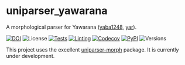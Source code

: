 # uniparser_yawarana

A morphological parser for Yawarana ([yaba1248](https://glottolog.org/resource/languoid/id/yaba1248), [yar](https://iso639-3.sil.org/code/yar)).



[![DOI](https://zenodo.org/badge/DOI/10.5281/zenodo.6510180.svg)](https://doi.org/10.5281/zenodo.6510180)
![License](https://img.shields.io/github/license/fmatter/uniparser-yawarana)
[![Tests](https://img.shields.io/github/workflow/status/fmatter/uniparser-yawarana/tests?label=tests)](https://github.com/fmatter/uniparser-yawarana/actions/workflows/tests.yml)
[![Linting](https://img.shields.io/github/workflow/status/fmatter/uniparser-yawarana/lint?label=linting)](https://github.com/fmatter/uniparser-yawarana/actions/workflows/lint.yml)
[![Codecov](https://img.shields.io/codecov/c/github/fmatter/uniparser-yawarana)](https://app.codecov.io/gh/fmatter/uniparser-yawarana/)
[![PyPI](https://img.shields.io/pypi/v/uniparser-yawarana.svg)](https://pypi.org/project/uniparser-yawarana)
![Versions](https://img.shields.io/pypi/pyversions/uniparser-yawarana)

This project uses the excellent [uniparser-morph](https://github.com/timarkh/uniparser-morph/) package. It is currently under development.